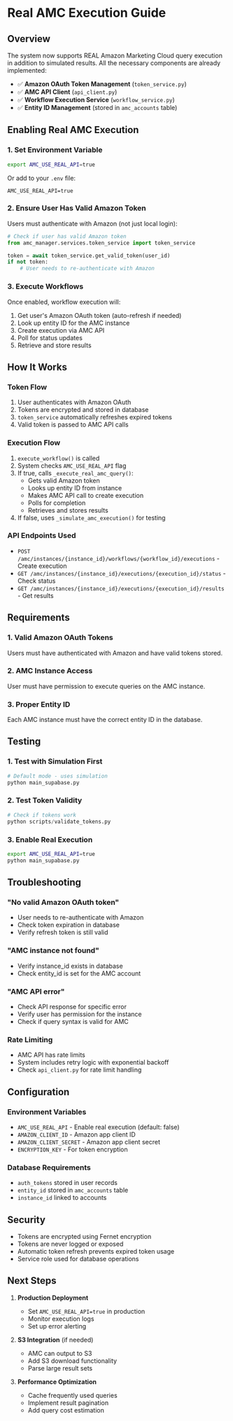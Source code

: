 # Real AMC Execution Guide

## Overview

The system now supports REAL Amazon Marketing Cloud query execution in addition to simulated results. All the necessary components are already implemented:

- ✅ **Amazon OAuth Token Management** (`token_service.py`)
- ✅ **AMC API Client** (`api_client.py`) 
- ✅ **Workflow Execution Service** (`workflow_service.py`)
- ✅ **Entity ID Management** (stored in `amc_accounts` table)

## Enabling Real AMC Execution

### 1. Set Environment Variable

```bash
export AMC_USE_REAL_API=true
```

Or add to your `.env` file:
```
AMC_USE_REAL_API=true
```

### 2. Ensure User Has Valid Amazon Token

Users must authenticate with Amazon (not just local login):

```python
# Check if user has valid Amazon token
from amc_manager.services.token_service import token_service

token = await token_service.get_valid_token(user_id)
if not token:
    # User needs to re-authenticate with Amazon
```

### 3. Execute Workflows

Once enabled, workflow execution will:
1. Get user's Amazon OAuth token (auto-refresh if needed)
2. Look up entity ID for the AMC instance
3. Create execution via AMC API
4. Poll for status updates
5. Retrieve and store results

## How It Works

### Token Flow
1. User authenticates with Amazon OAuth
2. Tokens are encrypted and stored in database
3. `token_service` automatically refreshes expired tokens
4. Valid token is passed to AMC API calls

### Execution Flow
1. `execute_workflow()` is called
2. System checks `AMC_USE_REAL_API` flag
3. If true, calls `_execute_real_amc_query()`:
   - Gets valid Amazon token
   - Looks up entity ID from instance
   - Makes AMC API call to create execution
   - Polls for completion
   - Retrieves and stores results
4. If false, uses `_simulate_amc_execution()` for testing

### API Endpoints Used
- `POST /amc/instances/{instance_id}/workflows/{workflow_id}/executions` - Create execution
- `GET /amc/instances/{instance_id}/executions/{execution_id}/status` - Check status
- `GET /amc/instances/{instance_id}/executions/{execution_id}/results` - Get results

## Requirements

### 1. Valid Amazon OAuth Tokens
Users must have authenticated with Amazon and have valid tokens stored.

### 2. AMC Instance Access
User must have permission to execute queries on the AMC instance.

### 3. Proper Entity ID
Each AMC instance must have the correct entity ID in the database.

## Testing

### 1. Test with Simulation First
```bash
# Default mode - uses simulation
python main_supabase.py
```

### 2. Test Token Validity
```python
# Check if tokens work
python scripts/validate_tokens.py
```

### 3. Enable Real Execution
```bash
export AMC_USE_REAL_API=true
python main_supabase.py
```

## Troubleshooting

### "No valid Amazon OAuth token"
- User needs to re-authenticate with Amazon
- Check token expiration in database
- Verify refresh token is still valid

### "AMC instance not found"
- Verify instance_id exists in database
- Check entity_id is set for the AMC account

### "AMC API error"
- Check API response for specific error
- Verify user has permission for the instance
- Check if query syntax is valid for AMC

### Rate Limiting
- AMC API has rate limits
- System includes retry logic with exponential backoff
- Check `api_client.py` for rate limit handling

## Configuration

### Environment Variables
- `AMC_USE_REAL_API` - Enable real execution (default: false)
- `AMAZON_CLIENT_ID` - Amazon app client ID
- `AMAZON_CLIENT_SECRET` - Amazon app client secret
- `ENCRYPTION_KEY` - For token encryption

### Database Requirements
- `auth_tokens` stored in user records
- `entity_id` stored in `amc_accounts` table
- `instance_id` linked to accounts

## Security

- Tokens are encrypted using Fernet encryption
- Tokens are never logged or exposed
- Automatic token refresh prevents expired token usage
- Service role used for database operations

## Next Steps

1. **Production Deployment**
   - Set `AMC_USE_REAL_API=true` in production
   - Monitor execution logs
   - Set up error alerting

2. **S3 Integration** (if needed)
   - AMC can output to S3
   - Add S3 download functionality
   - Parse large result sets

3. **Performance Optimization**
   - Cache frequently used queries
   - Implement result pagination
   - Add query cost estimation